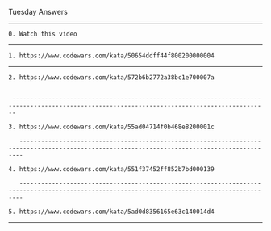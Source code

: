 
   Tuesday Answers
   
   ---------------------------------------------------------------------------------------------------------------------------------------------
   
    0. Watch this video
    
   ---------------------------------------------------------------------------------------------------------------------------------------------

    1. https://www.codewars.com/kata/50654ddff44f800200000004
    
   ---------------------------------------------------------------------------------------------------------------------------------------------

    2. https://www.codewars.com/kata/572b6b2772a38bc1e700007a
    
    
     ---------------------------------------------------------------------------------------------------------------------------------------------

    3. https://www.codewars.com/kata/55ad04714f0b468e8200001c
    
       ---------------------------------------------------------------------------------------------------------------------------------------------

    4. https://www.codewars.com/kata/551f37452ff852b7bd000139
    
       ---------------------------------------------------------------------------------------------------------------------------------------------

    5. https://www.codewars.com/kata/5ad0d8356165e63c140014d4


   ---------------------------------------------------------------------------------------------------------------------------------------------
